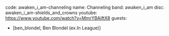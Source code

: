 code: awaken_i_am-channeling
name: Channeling
band: awaken_i_am
disc: awaken_i_am-shields_and_crowns
youtube: https://www.youtube.com/watch?v=MmrYBAiftX8
guests:
  - [ben_blondel, Ben Blondel (ex.In League)]

